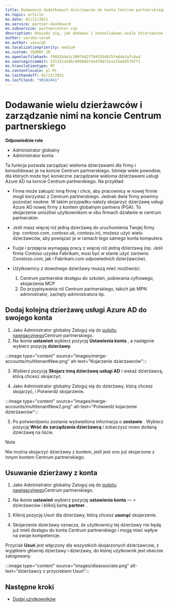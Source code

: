 ```yaml
---
title: Dodawanie dodatkowych dzierżawców do konta Centrum partnerskiego
ms.topic: article
ms.date: 01/11/2021
ms.service: partner-dashboard
ms.subservice: partnercenter-csp
description: Dowiedz się, jak dodawać i konsolidować wiele dzierżawców usługi Azure AD na koncie Centrum partnerskiego oraz zarządzać nimi. Dowiedz się również kilka przyczyn, które warto wykonać.
author: varsha-sarah
ms.author: vavargh
ms.localizationpriority: medium
ms.custom: SEOMAY.20
ms.openlocfilehash: f9852b4e1c3997b82f744555db25fe64e1afc8ad
ms.sourcegitcommit: 531151a5dbc999b8b7de478d72ea115e6d579ff1
ms.translationtype: MT
ms.contentlocale: pl-PL
ms.lasthandoff: 01/13/2021
ms.locfileid: "98182441"
---
```

# <a name="add-and-manage-multiple-tenants-in-your-partner-center-account"></a>Dodawanie wielu dzierżawców i zarządzanie nimi na koncie Centrum partnerskiego


**Odpowiednie role**

- Administrator globalny
- Administrator konta

Ta funkcja pozwala zarządzać wieloma dzierżawami dla firmy i konsolidować je na koncie Centrum partnerskiego. Istnieje wiele powodów, dla których może być konieczne zarządzanie wieloma dzierżawami usługi Azure AD na koncie Centrum partnerskiego. Na przykład:

- Firma może zakupić inną firmę i chce, aby pracownicy w nowej firmie mogli korzystać z Centrum partnerskiego. Jednak dwie firmy powinny pozostać osobne. W takim przypadku należy skojarzyć dzierżawę usługi Azure AD nowej firmy z kontem globalnym partnera (PGA). To skojarzenie umożliwi użytkownikom w obu firmach działanie w centrum partnerskim.

- Jeśli masz więcej niż jedną dzierżawę do uruchomienia Twojej firmy (np. contoso.com, contoso.uk, contoso.in), możesz użyć wielu dzierżawców, aby powiązać je w ramach tego samego konta komputera.

- Fuzje i przejęcia wymagają pracy z więcej niż jedną dzierżawą (np. Jeśli firma Contoso uzyska Fabrikam, musi być w stanie użyć zarówno Constoso.com, jak i Fabrikam.com odpowiednich dzierżawców).

- Użytkownicy z dowolnego dzierżawy muszą mieć możliwość:
    1.  Centrum partnerskie dostępu do szkoleń, pobierania cyfrowego, skojarzenia MCP
    2.  Do przypisywania ról Centrum partnerskiego, takich jak MPN administrator, zachęty administratora itp.


## <a name="add-another-azure-ad-tenant-to-your-account"></a>Dodaj kolejną dzierżawę usługi Azure AD do swojego konta

1. Jako Administrator globalny Zaloguj się do [pulpitu nawigacyjnego](https://partner.microsoft.com/dashboard)Centrum partnerskiego.
1. Na ikonie **ustawień** wybierz pozycję **Ustawienia konta** , a następnie wybierz pozycję **dzierżawy**.
 
:::image type="content" source="images/merge-accounts/multitenantNew.png" alt-text="Kojarzenie dzierżawców"::: 

3. Wybierz pozycję **Skojarz inną dzierżawę usługi AD** i wskaż dzierżawcę, którą chcesz skojarzyć.

1. Jako Administrator globalny Zaloguj się do dzierżawy, którą chcesz skojarzyć, i Potwierdź skojarzenie. 

:::image type="content" source="images/merge-accounts/multitenantNew2.png" alt-text="Potwierdź kojarzenie dzierżawców"::: 

5. Po potwierdzeniu zostanie wyświetlona informacja o **zestawie** .  Wybierz pozycję **Wróć do zarządzania dzierżawcą** i zobaczysz nowo dodaną dzierżawę na liście. 
 

>[!NOTE]
>Nie można skojarzyć dzierżawy z kontem, jeśli jest ono już skojarzone z innym kontem Centrum partnerskiego.


## <a name="remove-a-tenant-from-your-account"></a>Usuwanie dzierżawy z konta
 
1. Jako Administrator globalny Zaloguj się do [pulpitu nawigacyjnego](https://partner.microsoft.com/dashboard)Centrum partnerskiego.

1. Na ikonie **ustawień** wybierz pozycję **ustawienia konta** — > dzierżawców i kliknij kartę **partner** .
 
3. Kliknij pozycję Usuń dla dzierżawy, którą chcesz **usunąć** skojarzenie.

4. Skojarzenie dzierżawy oznacza, że użytkownicy tej dzierżawy nie będą już mieli dostępu do konta Centrum partnerskiego i mogą mieć wpływ na swoje kompetencje. 

Przycisk **Usuń** jest włączony dla wszystkich skojarzonych dzierżawców, z wyjątkiem głównej dzierżawy i dzierżawy, do której użytkownik jest obecnie zalogowany.

:::image type="content" source="images/disassociate.png" alt-text="dzierżawcy z przyciskiem Usuń":::
 

## <a name="next-steps"></a>Następne kroki

- [Dodaj użytkowników](create-user-accounts-and-set-permissions.md)







